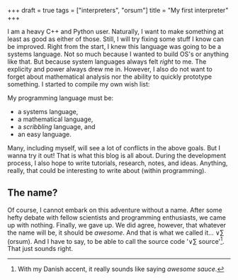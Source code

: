 
+++
draft = true
tags = ["interpreters", "orsum"]
title = "My first interpreter"
+++

I am a heavy C++ and Python user. Naturally, I want to make something at least as good as either of those. Still, I will try fixing some stuff I know can be improved. Right from the start, I knew this language was going to be a systems language. Not so much because I wanted to build OS's or anything like that. But because system languages always felt *right* to me. The explicity and power always drew me in. However, I also do not want to forget about mathematical analysis nor the ability to quickly prototype something. I started to compile my own wish list:

My programming language must be:
- a systems language,
- a mathematical language,
- a *scribbling* language, and
- an easy language.

Many, including myself, will see a lot of conflicts in the above goals. But I wanna try it out! That is what this blog is all about. During the development process, I also hope to write tutorials, research, notes, and ideas. Anything, really, that could be interesting to write about (within programming).

## The name?

Of course, I cannot embark on this adventure without a name. After some hefty debate with fellow scientists and programming enthusiasts, we came up with nothing. Finally, we gave up. We did agree, however, that whatever the name will be, it should be *awesome*. And that is what we called it... ∨∑ (orsum). And I have to say, to be able to call the source code '∨∑ source'[^OrsumSource]. That just sounds right.

[^OrsumSource]: With my Danish accent, it really sounds like saying *awesome sauce*.
